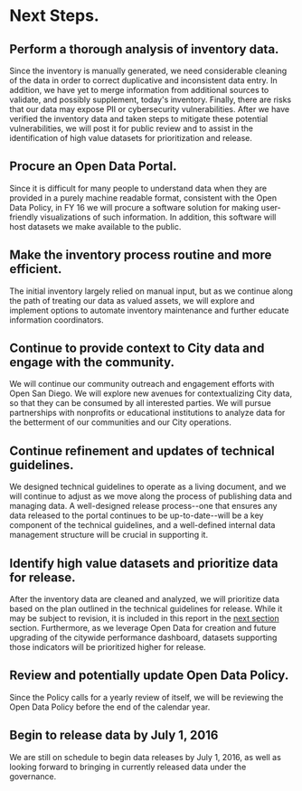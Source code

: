 # Next Steps.

## Perform a thorough analysis of inventory data.
Since the inventory is manually generated, we need considerable cleaning of the data in order to correct duplicative and inconsistent data entry.  In addition, we have yet to merge information from additional sources to validate, and possibly supplement, today's inventory. Finally, there are risks that our data may expose PII or cybersecurity vulnerabilities. After we have verified the inventory data and taken steps to mitigate these potential vulnerabilities, we will post it for public review and to assist in the identification of high value datasets for prioritization and release.

## Procure an Open Data Portal.
Since it is difficult for many people to understand data when they are provided in a purely machine readable format, consistent with the Open Data Policy, in FY 16 we will procure a software solution for making user-friendly visualizations of such information.  In addition, this software will host datasets we make available to the public.

## Make the inventory process routine and more efficient.
The initial inventory largely relied on manual input, but as we continue along the path of treating our data as valued assets, we will explore and implement options to automate inventory maintenance and further educate information coordinators.

## Continue to provide context to City data and engage with the community.
We will continue our community outreach and engagement efforts with Open San Diego. We will explore new avenues for contextualizing City data, so that they can be consumed by all interested parties.   We will pursue partnerships with nonprofits or educational institutions to analyze data for the betterment of our communities and our City operations.

## Continue refinement and updates of technical guidelines.
We designed technical guidelines to operate as a living document, and we will continue to adjust as we move along the process of publishing data and managing data.  A well-designed release process--one that ensures any data released to the portal continues to be up-to-date--will be a key component of the technical guidelines, and a well-defined internal data management structure will be crucial in supporting it.

## Identify high value datasets and prioritize data for release.
After the inventory data are cleaned and analyzed, we will prioritize data based on the plan outlined in the technical guidelines for release. While it may be subject to revision, it is included in this report in the [next section](./prioritization.md) section.  Furthermore, as we leverage Open Data for creation and future upgrading of the citywide performance dashboard, datasets supporting those indicators will be prioritized higher for release.


## Review and potentially update Open Data Policy.
Since the Policy calls for a yearly review of itself, we will be reviewing the Open Data Policy before the end of the calendar year.

## Begin to release data by July 1, 2016
We are still on schedule to begin data releases by July 1, 2016, as well as looking forward to bringing in currently released data under the governance.





